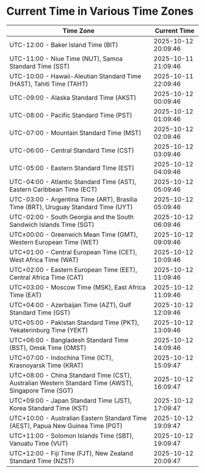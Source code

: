# Current Time in Various Time Zones

| Time Zone | Current Time |
|-----------|--------------|
| UTC-12:00 - Baker Island Time (BIT) | 2025-10-12 20:09:46 |
| UTC-11:00 - Niue Time (NUT), Samoa Standard Time (SST) | 2025-10-11 21:09:46 |
| UTC-10:00 - Hawaii-Aleutian Standard Time (HAST), Tahiti Time (TAHT) | 2025-10-11 22:09:46 |
| UTC-09:00 - Alaska Standard Time (AKST) | 2025-10-12 00:09:46 |
| UTC-08:00 - Pacific Standard Time (PST) | 2025-10-12 01:09:46 |
| UTC-07:00 - Mountain Standard Time (MST) | 2025-10-12 02:09:46 |
| UTC-06:00 - Central Standard Time (CST) | 2025-10-12 03:09:46 |
| UTC-05:00 - Eastern Standard Time (EST) | 2025-10-12 04:09:46 |
| UTC-04:00 - Atlantic Standard Time (AST), Eastern Caribbean Time (ECT) | 2025-10-12 05:09:46 |
| UTC-03:00 - Argentina Time (ART), Brasília Time (BRT), Uruguay Standard Time (UYT) | 2025-10-12 05:09:46 |
| UTC-02:00 - South Georgia and the South Sandwich Islands Time (SGT) | 2025-10-12 06:09:46 |
| UTC±00:00 - Greenwich Mean Time (GMT), Western European Time (WET) | 2025-10-12 09:09:46 |
| UTC+01:00 - Central European Time (CET), West Africa Time (WAT) | 2025-10-12 10:09:46 |
| UTC+02:00 - Eastern European Time (EET), Central Africa Time (CAT) | 2025-10-12 11:09:46 |
| UTC+03:00 - Moscow Time (MSK), East Africa Time (EAT) | 2025-10-12 11:09:46 |
| UTC+04:00 - Azerbaijan Time (AZT), Gulf Standard Time (GST) | 2025-10-12 12:09:46 |
| UTC+05:00 - Pakistan Standard Time (PKT), Yekaterinburg Time (YEKT) | 2025-10-12 13:09:46 |
| UTC+06:00 - Bangladesh Standard Time (BST), Omsk Time (OMST) | 2025-10-12 14:09:46 |
| UTC+07:00 - Indochina Time (ICT), Krasnoyarsk Time (KRAT) | 2025-10-12 15:09:47 |
| UTC+08:00 - China Standard Time (CST), Australian Western Standard Time (AWST), Singapore Time (SGT) | 2025-10-12 16:09:47 |
| UTC+09:00 - Japan Standard Time (JST), Korea Standard Time (KST) | 2025-10-12 17:09:47 |
| UTC+10:00 - Australian Eastern Standard Time (AEST), Papua New Guinea Time (PGT) | 2025-10-12 19:09:47 |
| UTC+11:00 - Solomon Islands Time (SBT), Vanuatu Time (VUT) | 2025-10-12 19:09:47 |
| UTC+12:00 - Fiji Time (FJT), New Zealand Standard Time (NZST) | 2025-10-12 20:09:47 |
